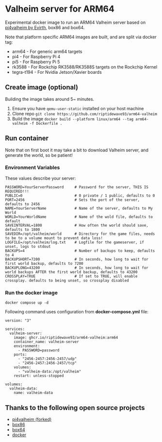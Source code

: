 # Valheim server for ARM64

Experimental docker image to run an ARM64 Valheim server based on [pi4valheim by Evirth](https://github.com/Evirth/pi4valheim), box86 and box64.

Note that platform specific ARM64 images are built, and are split via docker tag:
* arm64 - For generic arm64 targets
* pi4 - For Raspberry Pi 4
* pi5 - For Raspberry Pi 5
* rk3588 - For Rockchip RK3588/RK3588S targets on the Rockchip Kernel
* tegra-t194 - For Nvidia Jetson/Xavier boards

## Create image (optional)

Building the image takes around 5~ minutes.
1. Ensure you have `qemu-user-static` installed on your host machine
2. Clone repo `git clone https://github.com/riptidewave93/arm64-valheim`
3. Build the image `docker build --platform linux/arm64 --tag arm64-valheim -f Dockerfile .`

## Run container

Note that on first boot it may take a bit to download Valheim server, and generate the world, so be patient!

### Environment Variables

These values describe your server:
```
PASSWORD=YourServerPassword     # Password for the server, THIS IS REQUIRED!!!
PUBLIC=0                        # 0 private / 1 public, defaults to 0
PORT=2456                       # Sets the port of the server, defaults to 2456
NAME=YourServerName             # Name of the server, defaults to My World
WORLD=YourWorldName             # Name of the wold file, defaults to default
SAVEINTERVAL=1800               # How often the world should save, defaults to 1800
SAVEDIR=/opt/valheim/world      # Directory for the game files, needs to be to a volume mount to prevent data loss!
LOGFILE=/opt/valheim/log.txt    # Logfile for the gameserver, if unset, logs to stdout
BACKUPS=4                       # Number of backups to keep, defaults to 4
BACKUPSHORT=7200                # In seconds, how long to wait for first world backup, defaults to 7200
BACKUPLONG=43200                # In seconds, how long to wait for world backups AFTER the first world backup, defaults to 43200
CROSSPLAY=TRUE                  # If set to TRUE, will enable crossplay. defaults to being unset, so crossplay disabled
```

### Run the docker image

```
docker compose up -d
```

Following command uses configuration from **docker-compose.yml** file:
```
version: "3"

services:
  valheim-server:
    image: ghcr.io/riptidewave93/arm64-valheim:arm64
    container_name: valheim-server
    environment:
      - PASSWORD=password
    ports:
      - "2456-2457:2456-2457/udp"
      - "2456-2457:2456-2457/tcp"
    volumes:
      - "valheim-data:/opt/valheim"
    restart: unless-stopped

volumes:
  valheim-data:
    name: valheim-data
```

## Thanks to the following open source projects
- [pi4valheim (forked)](https://github.com/Evirth/pi4valheim)
- [box86](https://github.com/ptitSeb/box86)
- [box64](https://github.com/ptitSeb/box64)
- [docker](docker.com)

